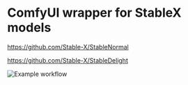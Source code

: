 # ComfyUI wrapper for StableX models

https://github.com/Stable-X/StableNormal

https://github.com/Stable-X/StableDelight

![Example workflow](example_workflows/example.png)